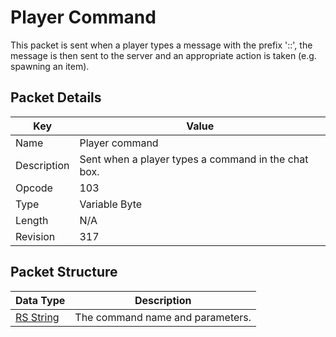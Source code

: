# Player Command
This packet is sent when a player types a message with the prefix '::', the message is then sent to the server and an appropriate action is taken (e.g. spawning an item).

## Packet Details
| Key | Value |
|--|--|
| Name | Player command |
| Description | Sent when a player types a command in the chat box. |
| Opcode | 103 |
| Type | Variable Byte |
| Length | N/A |
| Revision | 317 |

## Packet Structure
| Data Type | Description |
|--|--|
| [RS String](/RS-String.html) | The command name and parameters. |
